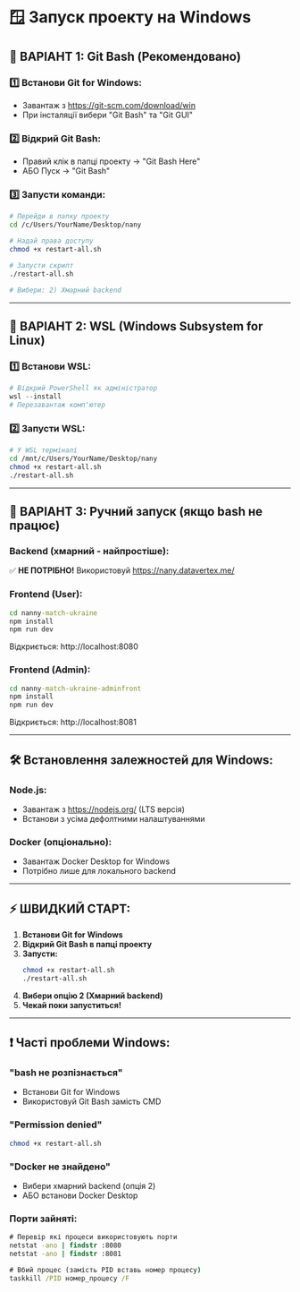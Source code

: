 # 🪟 Запуск проекту на Windows

## 🚀 ВАРІАНТ 1: Git Bash (Рекомендовано)

### 1️⃣ Встанови Git for Windows:
- Завантаж з https://git-scm.com/download/win  
- При інсталяції вибери "Git Bash" та "Git GUI"

### 2️⃣ Відкрий Git Bash:
- Правий клік в папці проекту → "Git Bash Here"
- АБО Пуск → "Git Bash"

### 3️⃣ Запусти команди:
```bash
# Перейди в папку проекту
cd /c/Users/YourName/Desktop/nany

# Надай права доступу
chmod +x restart-all.sh

# Запусти скрипт  
./restart-all.sh

# Вибери: 2) Хмарний backend
```

---

## 🚀 ВАРІАНТ 2: WSL (Windows Subsystem for Linux)

### 1️⃣ Встанови WSL:
```powershell
# Відкрий PowerShell як адміністратор
wsl --install
# Перезавантаж комп'ютер
```

### 2️⃣ Запусти WSL:
```bash
# У WSL терміналі
cd /mnt/c/Users/YourName/Desktop/nany
chmod +x restart-all.sh
./restart-all.sh
```

---

## 🚀 ВАРІАНТ 3: Ручний запуск (якщо bash не працює)

### Backend (хмарний - найпростіше):
✅ **НЕ ПОТРІБНО!** Використовуй https://nany.datavertex.me/

### Frontend (User):
```cmd
cd nanny-match-ukraine
npm install
npm run dev
```
Відкриється: http://localhost:8080

### Frontend (Admin):  
```cmd
cd nanny-match-ukraine-adminfront
npm install
npm run dev
```
Відкриється: http://localhost:8081

---

## 🛠️ Встановлення залежностей для Windows:

### Node.js:
- Завантаж з https://nodejs.org/ (LTS версія)
- Встанови з усіма дефолтними налаштуваннями

### Docker (опціонально):
- Завантаж Docker Desktop for Windows
- Потрібно лише для локального backend

---

## ⚡ ШВИДКИЙ СТАРТ:

1. **Встанови Git for Windows**
2. **Відкрий Git Bash в папці проекту**  
3. **Запусти:**
   ```bash
   chmod +x restart-all.sh
   ./restart-all.sh
   ```
4. **Вибери опцію 2 (Хмарний backend)**
5. **Чекай поки запуститься!**

---

## ❗ Часті проблеми Windows:

### "bash не розпізнається"
- Встанови Git for Windows
- Використовуй Git Bash замість CMD

### "Permission denied"  
```bash
chmod +x restart-all.sh
```

### "Docker не знайдено"
- Вибери хмарний backend (опція 2)
- АБО встанови Docker Desktop

### Порти зайняті:
```cmd
# Перевір які процеси використовують порти
netstat -ano | findstr :8080
netstat -ano | findstr :8081

# Вбий процес (замість PID вставь номер процесу)
taskkill /PID номер_процесу /F
```
